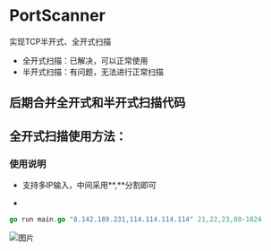# PortScanner
实现TCP半开式、全开式扫描
- 全开式扫描：已解决，可以正常使用
- 半开式扫描：有问题，无法进行正常扫描

后期合并全开式和半开式扫描代码
------

## 全开式扫描使用方法：
### 使用说明
+ 支持多IP输入，中间采用**,**分割即可
*


```go
go run main.go "8.142.189.231,114.114.114.114" 21,22,23,80-1024
```
![图片](https://user-images.githubusercontent.com/102449999/186863131-b671b8f2-b754-433f-b869-88ebae1bf579.png)

